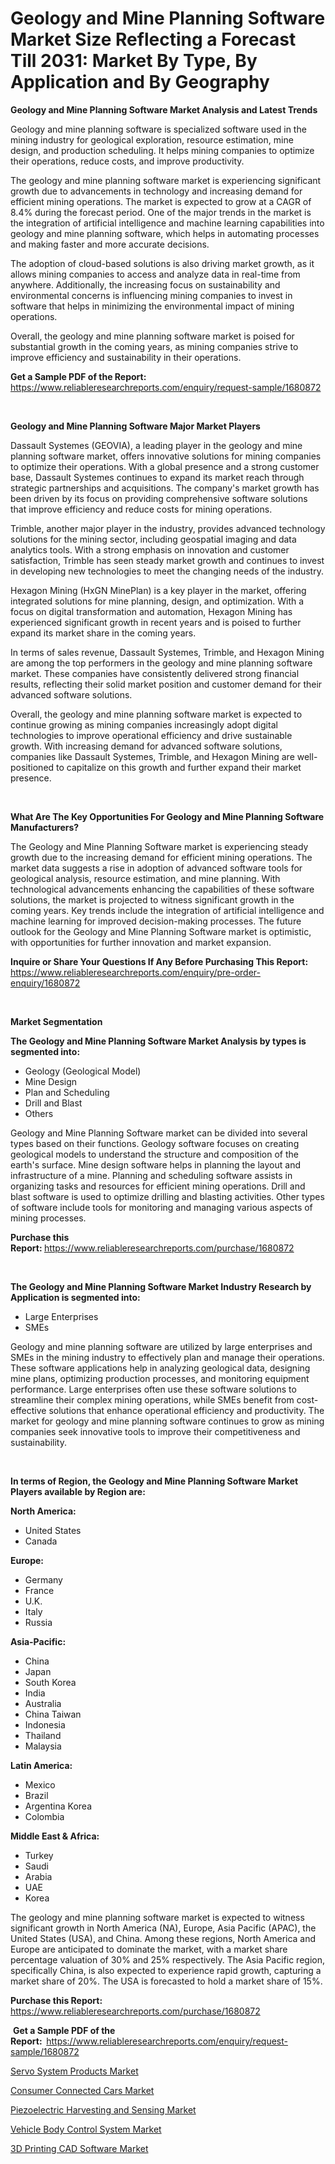 <p><h1>Geology and Mine Planning Software Market Size Reflecting a Forecast Till 2031: Market By Type, By Application and By Geography</h1></p><p><strong>Geology and Mine Planning Software Market Analysis and Latest Trends</strong></p>
<p><p>Geology and mine planning software is specialized software used in the mining industry for geological exploration, resource estimation, mine design, and production scheduling. It helps mining companies to optimize their operations, reduce costs, and improve productivity.</p><p>The geology and mine planning software market is experiencing significant growth due to advancements in technology and increasing demand for efficient mining operations. The market is expected to grow at a CAGR of 8.4% during the forecast period. One of the major trends in the market is the integration of artificial intelligence and machine learning capabilities into geology and mine planning software, which helps in automating processes and making faster and more accurate decisions.</p><p>The adoption of cloud-based solutions is also driving market growth, as it allows mining companies to access and analyze data in real-time from anywhere. Additionally, the increasing focus on sustainability and environmental concerns is influencing mining companies to invest in software that helps in minimizing the environmental impact of mining operations.</p><p>Overall, the geology and mine planning software market is poised for substantial growth in the coming years, as mining companies strive to improve efficiency and sustainability in their operations.</p></p>
<p><strong>Get a Sample PDF of the Report:&nbsp;</strong> <a href="https://www.reliableresearchreports.com/enquiry/request-sample/1680872">https://www.reliableresearchreports.com/enquiry/request-sample/1680872</a></p>
<p>&nbsp;</p>
<p><strong>Geology and Mine Planning Software Major Market Players</strong></p>
<p><p>Dassault Systemes (GEOVIA), a leading player in the geology and mine planning software market, offers innovative solutions for mining companies to optimize their operations. With a global presence and a strong customer base, Dassault Systemes continues to expand its market reach through strategic partnerships and acquisitions. The company's market growth has been driven by its focus on providing comprehensive software solutions that improve efficiency and reduce costs for mining operations.</p><p>Trimble, another major player in the industry, provides advanced technology solutions for the mining sector, including geospatial imaging and data analytics tools. With a strong emphasis on innovation and customer satisfaction, Trimble has seen steady market growth and continues to invest in developing new technologies to meet the changing needs of the industry.</p><p>Hexagon Mining (HxGN MinePlan) is a key player in the market, offering integrated solutions for mine planning, design, and optimization. With a focus on digital transformation and automation, Hexagon Mining has experienced significant growth in recent years and is poised to further expand its market share in the coming years.</p><p>In terms of sales revenue, Dassault Systemes, Trimble, and Hexagon Mining are among the top performers in the geology and mine planning software market. These companies have consistently delivered strong financial results, reflecting their solid market position and customer demand for their advanced software solutions.</p><p>Overall, the geology and mine planning software market is expected to continue growing as mining companies increasingly adopt digital technologies to improve operational efficiency and drive sustainable growth. With increasing demand for advanced software solutions, companies like Dassault Systemes, Trimble, and Hexagon Mining are well-positioned to capitalize on this growth and further expand their market presence.</p></p>
<p>&nbsp;</p>
<p><strong>What Are The Key Opportunities For Geology and Mine Planning Software Manufacturers?</strong></p>
<p><p>The Geology and Mine Planning Software market is experiencing steady growth due to the increasing demand for efficient mining operations. The market data suggests a rise in adoption of advanced software tools for geological analysis, resource estimation, and mine planning. With technological advancements enhancing the capabilities of these software solutions, the market is projected to witness significant growth in the coming years. Key trends include the integration of artificial intelligence and machine learning for improved decision-making processes. The future outlook for the Geology and Mine Planning Software market is optimistic, with opportunities for further innovation and market expansion.</p></p>
<p><strong>Inquire or Share Your Questions If Any Before Purchasing This Report:</strong> <a href="https://www.reliableresearchreports.com/enquiry/pre-order-enquiry/1680872">https://www.reliableresearchreports.com/enquiry/pre-order-enquiry/1680872</a></p>
<p>&nbsp;</p>
<p><strong>Market Segmentation</strong></p>
<p><strong>The Geology and Mine Planning Software Market Analysis by types is segmented into:</strong></p>
<p><ul><li>Geology (Geological Model)</li><li>Mine Design</li><li>Plan and Scheduling</li><li>Drill and Blast</li><li>Others</li></ul></p>
<p><p>Geology and Mine Planning Software market can be divided into several types based on their functions. Geology software focuses on creating geological models to understand the structure and composition of the earth's surface. Mine design software helps in planning the layout and infrastructure of a mine. Planning and scheduling software assists in organizing tasks and resources for efficient mining operations. Drill and blast software is used to optimize drilling and blasting activities. Other types of software include tools for monitoring and managing various aspects of mining processes.</p></p>
<p><strong>Purchase this Report:&nbsp;</strong><a href="https://www.reliableresearchreports.com/purchase/1680872">https://www.reliableresearchreports.com/purchase/1680872</a></p>
<p>&nbsp;</p>
<p><strong>The Geology and Mine Planning Software Market Industry Research by Application is segmented into:</strong></p>
<p><ul><li>Large Enterprises</li><li>SMEs</li></ul></p>
<p><p>Geology and mine planning software are utilized by large enterprises and SMEs in the mining industry to effectively plan and manage their operations. These software applications help in analyzing geological data, designing mine plans, optimizing production processes, and monitoring equipment performance. Large enterprises often use these software solutions to streamline their complex mining operations, while SMEs benefit from cost-effective solutions that enhance operational efficiency and productivity. The market for geology and mine planning software continues to grow as mining companies seek innovative tools to improve their competitiveness and sustainability.</p></p>
<p>&nbsp;</p>
<p><strong>In terms of Region, the Geology and Mine Planning Software Market Players available by Region are:</strong></p>
<p>
    <p> <strong> North America: </strong>
        <ul>
            <li>United States</li>
            <li>Canada</li>
        </ul>
        </p> 
    <p> <strong> Europe: </strong>
        <ul>
            <li>Germany</li>
            <li>France</li>
            <li>U.K.</li>
            <li>Italy</li>
            <li>Russia</li>
        </ul>
        </p> 
    <p> <strong> Asia-Pacific: </strong>
        <ul>
            <li>China</li>
            <li>Japan</li>
            <li>South Korea</li>
            <li>India</li>
            <li>Australia</li>
            <li>China Taiwan</li>
            <li>Indonesia</li>
            <li>Thailand</li>
            <li>Malaysia</li>
        </ul>
        </p> 
    <p> <strong> Latin America: </strong>
        <ul>
            <li>Mexico</li>
            <li>Brazil</li>
            <li>Argentina Korea</li>
            <li>Colombia</li>
        </ul>
        </p> 
    <p> <strong> Middle East & Africa: </strong>
        <ul>
            <li>Turkey</li>
            <li>Saudi</li>
            <li>Arabia</li>
            <li>UAE</li>
            <li>Korea</li>
        </ul>
    </p>
    </p>
<p><p>The geology and mine planning software market is expected to witness significant growth in North America (NA), Europe, Asia Pacific (APAC), the United States (USA), and China. Among these regions, North America and Europe are anticipated to dominate the market, with a market share percentage valuation of 30% and 25% respectively. The Asia Pacific region, specifically China, is also expected to experience rapid growth, capturing a market share of 20%. The USA is forecasted to hold a market share of 15%.</p></p>
<p><strong>Purchase this Report: </strong><a href="https://www.reliableresearchreports.com/purchase/1680872">https://www.reliableresearchreports.com/purchase/1680872</a></p>
<p>&nbsp;<strong>Get a Sample PDF of the Report:&nbsp;&nbsp;</strong><a href="https://www.reliableresearchreports.com/enquiry/request-sample/1680872">https://www.reliableresearchreports.com/enquiry/request-sample/1680872</a></p>
<p><strong></strong></p>
<p><p><a href="https://medium.com/@leorawolf/servo-system-products-market-size-reveals-the-best-marketing-channels-in-global-industry-f0d1d39186aa">Servo System Products Market</a></p><p><a href="https://medium.com/@leorawolf/consumer-connected-cars-market-insight-market-trends-growth-forecasted-from-2024-to-2031-934553a25730">Consumer Connected Cars Market</a></p><p><a href="https://medium.com/@leorawolf/piezoelectric-harvesting-and-sensing-market-analysis-and-sze-forecasted-for-period-from-2024-to-c15759a7d1fa">Piezoelectric Harvesting and Sensing Market</a></p><p><a href="https://medium.com/@leorawolf/vehicle-body-control-system-market-the-key-to-successful-business-strategy-forecast-till-2031-86ee1ef90436">Vehicle Body Control System Market</a></p><p><a href="https://github.com/castoriffic/Market-Research-Report-List-3/blob/main/3d-printing-cad-software-market.md">3D Printing CAD Software Market</a></p></p>